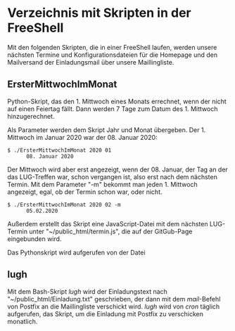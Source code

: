 # Verzeichnis mit Skripten in der FreeShell #

Mit den folgenden Skripten, die in einer FreeShell laufen, werden unsere nächsten Termine und Konfigurationsdateien für die Homepage und den Mailversand der Einladungsmail über unsere Maillingliste.

## ErsterMittwochImMonat
Python-Skript, das den 1. Mittwoch eines Monats errechnet, wenn der nicht auf einen Feiertag fällt. Dann werden 7 Tage zum Datum des 1. Mittwoch hinzugerechnet.

Als Parameter werden dem Skript Jahr und Monat übergeben. Der 1. Mittwoch im Januar 2020 war der 08. Januar 2020:

```
$ ./ErsterMittwochImMonat 2020 01
      08. Januar 2020
```

Der Mittwoch wird aber erst angezeigt, wenn der 08. Januar, der Tag an der das LUG-Treffen war, schon vergangen ist, also erst nach dem nächsten Termin. Mit dem Parameter "-m" bekommt man jeden 1. Mittwoch angezeigt, egal, ob der Termin schon war, oder nicht.

```
$ ./ErsterMittwochImMonat 2020 02 -m
      05.02.2020
```

Außerdem erstellt das Skript eine JavaScript-Datei mit dem nächsten LUG-Termin unter "~/public_html/termin.js", die auf der GitGub-Page eingebunden wird.

Das Pythonskript wird aufgerufen von der Datei

## lugh

Mit dem Bash-Skript *lugh* wird der Einladungstext nach "~/public_html/Einladung.txt" geschrieben, der dann mit dem *mail*-Befehl von Postfix an die Maillingliste verschickt wird. *lugh* wird von *cron* täglich aufgerufen, das Skript, um die Einladung mit Postfix zu verschicken monatlich.
